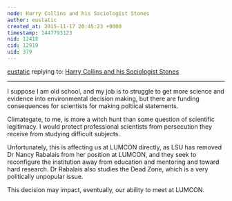 ```yaml
---
node: Harry Collins and his Sociologist Stones
author: eustatic
created_at: 2015-11-17 20:45:23 +0000
timestamp: 1447793123
nid: 12418
cid: 12919
uid: 379
---
```




[eustatic](../profile/eustatic) replying to: [Harry Collins and his Sociologist Stones](../notes/cfastie/11-17-2015/harry-collins-and-his-sociologist-stones)

----
I suppose I am old school, and my job is to struggle to get more science and evidence into environmental decision making, but there are funding consequences for scientists for making poltiical statements. 

Climategate, to me, is more a witch hunt than some question of scientific legitimacy.  I would protect professional scientists from persecution they receive from studying difficult subjects. 

Unfortunately, this is affecting us at LUMCON directly, as LSU has removed Dr Nancy Rabalais from her position at LUMCON, and they seek to reconfigure the institution away from education and mentoring and toward hard research. Dr Rabalais also studies the Dead Zone, which is a very politically unpopular issue. 

This decision may impact, eventually, our ability to meet at LUMCON.